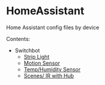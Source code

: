 # HomeAssistant
Home Assistant config files by device

Contents:
- Switchbot
    - [Strip Light](https://github.com/Eikkargh/HomeAssistant/tree/main/Switchbot/Strip%20Light)
    - [Motion Sensor](https://github.com/Eikkargh/HomeAssistant/tree/main/Switchbot/Motion)
    - [Temp/Humidity Sensor](https://github.com/Eikkargh/HomeAssistant/tree/main/Switchbot/Temp-Humidity%20Sensor)
    - [Scenes/ IR with Hub](https://github.com/Eikkargh/HomeAssistant/tree/main/Switchbot/Scenes)

